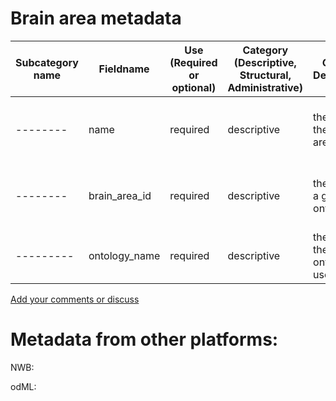 # Brain area metadata

| Subcategory name	| Fieldname |	Use (Required or optional) |	Category (Descriptive, Structural, Administrative)	| General Description |	Type |
| --------	| -------- |	-------- |	--------	| -------- | ---- |
| --------  | name	   |   required| 	descriptive | the name of the brain area | controlled vocabulary (dependent on ontology) |
| --------  | brain_area_id | required	| descriptive |	the id from a given ontology	| controlled entry (must match name in ontology) |
| --------- | ontology_name	| required	| descriptive |	the name of the ontology used	| controlled entry (approved ontology) |

[Add your comments or discuss](https://github.com/VH-Lab/neuroscienceexperimentalmetadata/issues/2)

# Metadata from other platforms:

NWB:

odML: 

